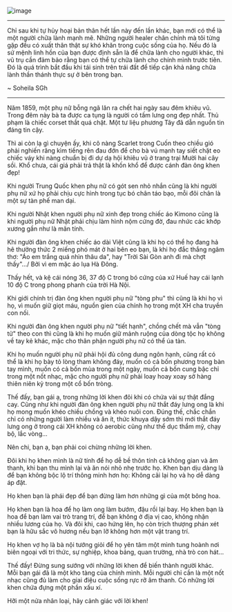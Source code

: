 ![image](https://user-images.githubusercontent.com/22516811/167871418-a889adb2-197b-440b-b96e-81ea114adab8.png)

---

Chỉ sau khi tự hủy hoại bản thân hết lần này đến lần khác, bạn mới có thể là một người chữa lành mạnh mẽ. 
Những người healer chân chính mà tôi từng gặp đều có xuất thân thật sự khó khăn trong cuộc sống của họ. 
Nếu đó là sứ mệnh linh hồn của bạn được định sẵn là để chữa lành cho người khác, thì vũ trụ cần đảm bảo rằng bạn có thể tự chữa lành cho chính mình trước tiên. 
Đó là quá trình bắt đầu khi tái sinh trên trái đất để tiếp cận khả năng chữa lành thần thánh thực sự ở bên trong bạn. 

~ Soheila SGh

---

Năm 1859, một phụ nữ bỗng ngã lăn ra chết hai ngày sau đêm khiêu vũ. Trong đêm này bà ta được ca tụng là người có tấm lưng ong đẹp nhất. Thủ phạm là chiếc corset thắt quá chặt. Một tư liệu phương Tây đã dẫn nguồn tin đáng tin cậy.

Thì ai còn lạ gì chuyện ấy, khi cô nàng Scarlet trong Cuốn theo chiều gió phải nghiến răng kìm tiếng rên đau đớn để cho bà vú mạnh tay siết chặt eo chiếc váy khi nàng chuẩn bị đi dự dạ hội khiêu vũ ở trang trại Mười hai cây sồi. Khổ chưa, cái giá phải trả thật là khốn khổ để được cánh đàn ông khen đẹp!

Khi người Trung Quốc khen phụ nữ có gót sen nhỏ nhắn cũng là khi người phụ nữ xứ họ phải chịu cực hình trong tục bó chân táo bạo, mỗi đôi chân là một sự tàn phế man dại.

Khi người Nhật khen người phụ nữ xinh đẹp trong chiếc áo Kimono cũng là khi người phụ nữ Nhật phải chịu làm hình nộm cứng đờ, đau nhức các khớp xương gần như là mãn tính.

Khi người đàn ông khen chiếc áo dài Việt cũng là khi họ có thể họ đang hả hê thưởng thức 2 miếng phó mát ở hai bên eo bạn, là khi họ đắc thắng ngâm thơ: "Áo em trắng quá nhìn thâu da", hay "Trời Sài Gòn anh đi mà chợt thấy".../ Bởi vì em mặc áo lụa Hà Đông.

Thấy hết, và kệ cái nóng 36, 37 độ C trong bó cứng của xứ Huế hay cái lạnh 10 độ C trong phong phanh của trời Hà Nội.

Khi giới chính trị đàn ông khen người phụ nữ "tòng phu" thì cũng là khi họ vì họ, vì muốn giữ giọt máu, nguồn gien của chính họ trong một XH cha truyền con nối.

Khi người đàn ông khen người phụ nữ "tiết hạnh", chồng chết mà vẫn "tòng tử" theo con thì cũng là khi họ muốn giữ mảnh ruộng của dòng tộc họ không về tay kẻ khác, mặc cho thân phận người phụ nữ có thể úa tàn.

Khi họ muốn người phụ nữ phải hội đủ công dung ngôn hạnh, cũng rất có thể là khi họ bày tỏ lòng tham không đáy, muốn có cả bốn phương trong bàn tay mình, muốn có cả bốn mùa trong một ngày, muốn cả bốn cung bậc chỉ trong một nốt nhạc, mặc cho người phụ nữ phải loay hoay xoay sở hàng thiên niên kỷ trong một cổ bốn tròng.

Thế đấy, bạn gái ạ, trong những lời khen đôi khi có chứa vài sự thật đắng cay.
Cũng như khi người đàn ông khen người phụ nữ thắt đáy lưng ong là khi họ mong muốn khéo chiều chồng và khéo nuôi con. Đúng thế, chắc chắn chỉ có những người làm nhiều và ăn ít, thức khuya dậy sớm thì mới thắt đáy lưng ong ở trong cái XH không có aerobic cũng như thể dục thẩm mỹ, chạy bộ, lắc vòng...

Nên chi, bạn ạ, bạn phải coi chừng những lời khen.

Đôi khi họ khen mình là nữ tính để họ dễ bề thôn tính cả không gian và âm thanh, khi bạn thu mình lại và ăn nói nhỏ nhẹ trước họ. Khen bạn dịu dàng là để bạn không bộc lộ trí thông minh hơn họ: Không cãi lại họ và họ dễ dàng áp đặt.

Họ khen bạn là phái đẹp để bạn đừng làm hơn những gì của một bông hoa.

Họ khen bạn là hoa để họ làm ong làm bướm, đậu rồi lại bay. Họ khen bạn là hoa để bạn làm vai trò trang trí, để bạn không ở địa vị cao, không nhận nhiều lương của họ. Và đôi khi, cao hứng lên, họ còn trịch thượng phán xét bạn là hữu sắc vô hương nếu bạn lỡ không hơn một vật trang trí.

Họ khen vợ họ là bà nội tướng giỏi để họ yên tâm một mình tung hoành nơi biên ngoại với tri thức, sự nghiệp, khoa bảng, quan trường, nhà trò con hát...

Thế đấy! Đừng sung sướng với những lời khen để biến thành người khác. Mỗi bạn gái đã là một kho tàng của chính mình. Mỗi người chỉ cần là một nốt nhạc cũng đủ làm cho giai điệu cuộc sống rực rỡ âm thanh. Có những lời khen chứa đựng một phần xấu xí.

Hỡi một nửa nhân loại, hãy cảnh giác với lời khen!
